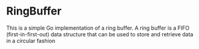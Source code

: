 # RingBuffer

This is a simple Go implementation of a ring buffer. A ring buffer is a FIFO (first-in-first-out) data structure that can be used to store and retrieve data in a circular fashion